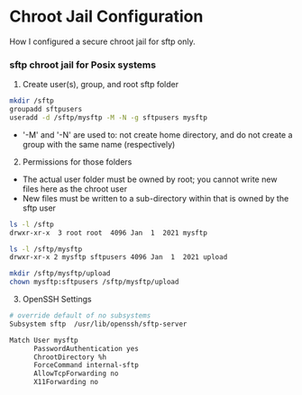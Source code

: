 # Chroot Jail Configuration

How I configured a secure chroot jail for sftp only.

### sftp chroot jail for Posix systems

1. Create user(s), group, and root sftp folder

```bash
mkdir /sftp
groupadd sftpusers
useradd -d /sftp/mysftp -M -N -g sftpusers mysftp
```

  - '-M' and '-N' are used to: not create home directory, and do not create a group with the same name (respectively)

2. Permissions for those folders

  - The actual user folder must be owned by root; you cannot write new files here as the chroot user
  - New files must be written to a sub-directory within that is owned by the sftp user

```bash
ls -l /sftp
drwxr-xr-x  3 root root  4096 Jan  1  2021 mysftp

ls -l /sftp/mysftp
drwxr-xr-x 2 mysftp sftpusers 4096 Jan  1  2021 upload

mkdir /sftp/mysftp/upload
chown mysftp:sftpusers /sftp/mysftp/upload
```

3. OpenSSH Settings

```bash
# override default of no subsystems
Subsystem sftp  /usr/lib/openssh/sftp-server

Match User mysftp
      PasswordAuthentication yes
      ChrootDirectory %h
      ForceCommand internal-sftp
      AllowTcpForwarding no
      X11Forwarding no
```
